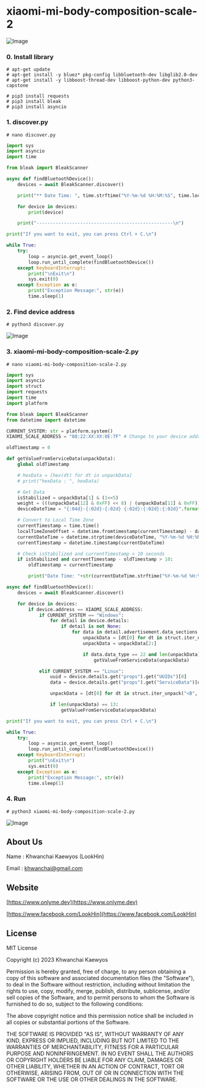 # xiaomi-mi-body-composition-scale-2

![Image](https://www.onlyme.dev/github/xiaomi-mi-body-composition-scale-2/1.png?v=3)

### 0. Install library

```
# apt-get update
# apt-get install -y bluez* pkg-config libbluetooth-dev libglib2.0-dev
# apt-get install -y libboost-thread-dev libboost-python-dev python3-capstone

# pip3 install requests
# pip3 install bleak
# pip3 install asyncio
```

### 1. discover.py

```
# nano discover.py
```

```python
import sys
import asyncio
import time

from bleak import BleakScanner

async def findBluetoothDevice():
    devices = await BleakScanner.discover()

    print("** Date Time: ", time.strftime("%Y-%m-%d %H:%M:%S", time.localtime()), "**\n")

    for device in devices:
        print(device)

    print("--------------------------------------------------\n")

print("If you want to exit, you can press Ctrl + C.\n")

while True:
    try:
        loop = asyncio.get_event_loop()
        loop.run_until_complete(findBluetoothDevice())
    except KeyboardInterrupt:
        print("\nExit\n")
        sys.exit(0)
    except Exception as e:
        print("Exception Message:", str(e))
        time.sleep(1)
```

### 2. Find device address

```
# python3 discover.py
```

![Image](https://www.onlyme.dev/github/xiaomi-mi-body-composition-scale-2/2.png)


### 3. xiaomi-mi-body-composition-scale-2.py

```
# nano xiaomi-mi-body-composition-scale-2.py
```

```python
import sys
import asyncio
import struct
import requests
import time
import platform

from bleak import BleakScanner
from datetime import datetime

CURRENT_SYSTEM: str = platform.system()
XIAOMI_SCALE_ADDRESS = "88:22:XX:XX:0E:7F" # Change to your device address

oldTimestamp = 0

def getValueFromServiceData(unpackData):
    global oldTimestamp

    # hexData = [hex(dt) for dt in unpackData]
    # print("hexData : ", hexData)

    # Get Data
    isStabilized = unpackData[1] & (1<<5)
    weight = (((unpackData[12] & 0xFF) << 8) | (unpackData[11] & 0xFF)) / 200.0
    deviceDateTime = "{:04d}-{:02d}-{:02d} {:02d}:{:02d}:{:02d}".format(int(((unpackData[3] & 0xFF) << 8) | unpackData[2]), int(unpackData[4]), int(unpackData[5]), int(unpackData[6]), int(unpackData[7]), int(unpackData[8]))

    # Convert to Local Time Zone
    currentTimestamp = time.time()
    localTimeZoneOffset = datetime.fromtimestamp(currentTimestamp) - datetime.utcfromtimestamp(currentTimestamp)
    currentDateTime = datetime.strptime(deviceDateTime, "%Y-%m-%d %H:%M:%S") + localTimeZoneOffset
    currentTimestamp = datetime.timestamp(currentDateTime)

    # Check isStabilized and currentTimestamp > 10 seconds
    if isStabilized and currentTimestamp - oldTimestamp > 10:
        oldTimestamp = currentTimestamp

        print("Date Time: "+str(currentDateTime.strftime("%Y-%m-%d %H:%M:%S"))+"\t\tWeight : "+str(weight))

async def findBluetoothDevice():
    devices = await BleakScanner.discover()

    for device in devices:
        if device.address == XIAOMI_SCALE_ADDRESS:
            if CURRENT_SYSTEM == "Windows":
                for detail in device.details:
                    if detail is not None:
                        for data in detail.advertisement.data_sections:
                            unpackData = [dt[0] for dt in struct.iter_unpack("<B", data.data)]
                            unpackData = unpackData[2:]

                            if data.data_type == 22 and len(unpackData) == 13:
                                getValueFromServiceData(unpackData)

            elif CURRENT_SYSTEM == "Linux":
                uuid = device.details.get("props").get("UUIDs")[0]
                data = device.details.get("props").get("ServiceData")[uuid]

                unpackData = [dt[0] for dt in struct.iter_unpack("<B", data)]

                if len(unpackData) == 13:
                    getValueFromServiceData(unpackData)

print("If you want to exit, you can press Ctrl + C.\n")

while True:
    try:
        loop = asyncio.get_event_loop()
        loop.run_until_complete(findBluetoothDevice())
    except KeyboardInterrupt:
        print("\nExit\n")
        sys.exit(0)
    except Exception as e:
        print("Exception Message:", str(e))
        time.sleep(1)
```

### 4. Run

```
# python3 xiaomi-mi-body-composition-scale-2.py
```

![Image](https://www.onlyme.dev/github/xiaomi-mi-body-composition-scale-2/3.png)


## About Us
Name : Khwanchai Kaewyos (LookHin)

Email : khwanchai@gmail.com

## Website
[https://www.onlyme.dev](https://www.onlyme.dev)

[https://www.facebook.com/LookHin](https://www.facebook.com/LookHin)


## License

MIT License

Copyright (c) 2023 Khwanchai Kaewyos

Permission is hereby granted, free of charge, to any person obtaining a copy
of this software and associated documentation files (the "Software"), to deal
in the Software without restriction, including without limitation the rights
to use, copy, modify, merge, publish, distribute, sublicense, and/or sell
copies of the Software, and to permit persons to whom the Software is
furnished to do so, subject to the following conditions:

The above copyright notice and this permission notice shall be included in all
copies or substantial portions of the Software.

THE SOFTWARE IS PROVIDED "AS IS", WITHOUT WARRANTY OF ANY KIND, EXPRESS OR
IMPLIED, INCLUDING BUT NOT LIMITED TO THE WARRANTIES OF MERCHANTABILITY,
FITNESS FOR A PARTICULAR PURPOSE AND NONINFRINGEMENT. IN NO EVENT SHALL THE
AUTHORS OR COPYRIGHT HOLDERS BE LIABLE FOR ANY CLAIM, DAMAGES OR OTHER
LIABILITY, WHETHER IN AN ACTION OF CONTRACT, TORT OR OTHERWISE, ARISING FROM,
OUT OF OR IN CONNECTION WITH THE SOFTWARE OR THE USE OR OTHER DEALINGS IN THE
SOFTWARE.
